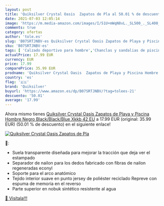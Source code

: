 ```yaml
---
layout: post
title: 'Quiksilver Crystal Oasis  Zapatos de Pla al 50.01 % de descuento'
date: 2021-07-03 12:05:14
image: 'https://m.media-amazon.com/images/I/51U+mWqN8vL._SL500_._SL400_.jpg'
comments: true
category: ofertas
author: 'tole.es'
slug: 'B07SRTJNBV-es Quiksilver Crystal Oasis Zapatos de Playa y Piscina Hombre...'
sku: 'B07SRTJNBV-es'
tags: [ 'Calzado deportivo para hombre','Chanclas y sandalias de piscina para hombre','Zapatillas y calzado deportivo para hombre','Zapatos','Zapatos para hombre','Zapatos y complementos','quiksilver','zapatos', ]
actualPrice: 17.99 EUR
currency: EUR
price: 17.99
comparePrice: 35.99 EUR
prodname: 'Quiksilver Crystal Oasis  Zapatos de Playa y Piscina Hombre  Negro  Black/Black/Blue Xkkb   42 EU'
country: 'es'
flag: '🇪🇸'
brand: 'Quiksilver'
buyurl: 'https://www.amazon.es/dp/B07SRTJNBV/?tag=tolees-21'
descuento: '50.01'
average: '17.99'
---
```


Ahora mismo tienes [Quiksilver Crystal Oasis  Zapatos de Playa y Piscina Hombre  Negro  Black/Black/Blue Xkkb   42 EU](https://www.amazon.es/dp/B07SRTJNBV/?tag=tolees-21) a 17.99 EUR (original: 35.99 EUR) (50.01 %  de descuento) en el siguiente enlace!

[![Quiksilver Crystal Oasis  Zapatos de Pla](https://m.media-amazon.com/images/I/51U+mWqN8vL._SL500_._SL400_.jpg)](https://www.amazon.es/dp/B07SRTJNBV/?tag=tolees-21)

🔎:

- Suela transparente diseñada para mejorar la tracción que deja ver el estampado
- Separador de nailon para los dedos fabricado con fibras de nailon regeneradas econyl
- Soporte para el arco anatómico
- Tejido interior suave en punto jersey de poliéster reciclado Repreve con espuma de memoria en el reverso
- Parte superior en nobuk sintético resistente al agua

[🛒 Visítala!!!](https://www.amazon.es/dp/B07SRTJNBV/?tag=tolees-21)
